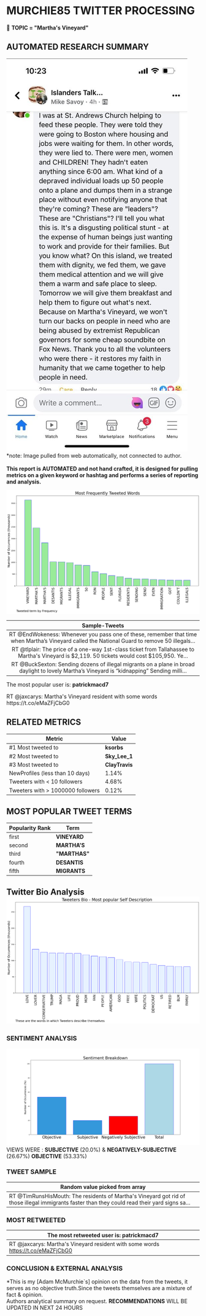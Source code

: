 # MURCHIE85 TWITTER PROCESSING 
&#x1F34E; **TOPIC = "Martha's Vineyard"**

## AUTOMATED RESEARCH SUMMARY

![image](assets/2022-09-16hashtagImage.png)*note: Image pulled from web automatically, not connected to author.
<br></br>
<b> This report is AUTOMATED and not hand crafted, it is designed for pulling metrics on a given keyword or hashtag and performs a series of reporting and analysis.</b>



![image](assets/2022-09-16TWEETS.png)



|                **Sample-Tweets**        |
| :-------------: |
| RT @EndWokeness: Whenever you pass one of these, remember that time when Martha’s Vineyard called the National Guard to remove 50 illegals… |
| RT @tlplair: The price of a one-way 1st-class ticket from Tallahassee to Martha's Vineyard is $2,119. 50 tickets would cost $105,950. Ye… |
| RT @BuckSexton: Sending dozens of illegal migrants on a plane in broad daylight to lovely Martha’s Vineyard is “kidnapping” Sending milli… |

The most popular user is: **patrickmacd7**
<div class="alert alert-block alert-danger"> RT @jaxcarys: Martha's Vineyard resident with some words https://t.co/eMaZFjCbG0</div>

## RELATED METRICS<br>
| Metric | Value |
| ------------- | ------------- |
| #1 Most tweeted to  | **ksorbs** |
| #2 Most tweeted to  | **Sky_Lee_1** |
| #3 Most tweeted to  | **ClayTravis** |
| NewProfiles (less than 10 days) | 1.14%  |
| Tweeters with < 10 followers  | 4.68%|
| Tweeters with > 1000000 followers  | 0.12%  |



## MOST POPULAR TWEET TERMS 


| Popularity Rank  | Term |
| ------------- | ------------- |
| first  | **VINEYARD**  |
| second  | **MARTHA’S**  |
| third  | **"MARTHAS"** |
| fourth  | **DESANTIS**  |
| fifth  | **MIGRANTS**  |


## Twitter Bio Analysis![image](assets/2022-09-16BIO.png)
### SENTIMENT ANALYSIS
![image](assets/2022-09-16sentiment.png)
VIEWS WERE : **SUBJECTIVE**  (20.0%) & **NEGATIVELY-SUBJECTIVE** (26.67%) **OBJECTIVE** (53.33%)

### TWEET SAMPLE 
| Random value picked from array |
| ------------- |
|RT @TimRunsHisMouth: The residents of Martha's Vineyard got rid of those illegal immigrants faster than they could read their yard signs sa… |

### MOST RETWEETED 

| The most retweeted user is: **patrickmacd7**  |
| ------------- |
| RT @jaxcarys: Martha's Vineyard resident with some words https://t.co/eMaZFjCbG0 |

### CONCLUSION & EXTERNAL ANALYSIS

*This is my [Adam McMurchie`s] opinion on the data from the tweets, it serves as no objective truth.Since the tweets themselves are a mixture of fact & opinion.<br>
Authors analytical summary on request.
**RECOMMENDATIONS** WILL BE UPDATED IN NEXT  24 HOURS <br>